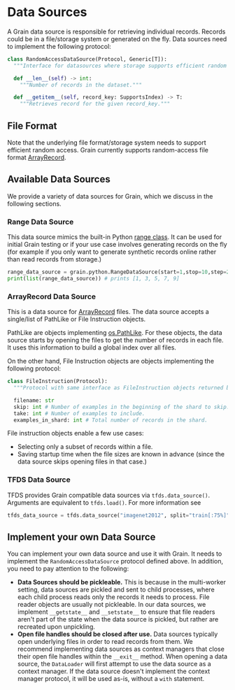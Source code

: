 # Data Sources



A Grain data source is responsible for retrieving individual records. Records
could be in a file/storage system or generated on the fly. Data sources need to
implement the following protocol:

```python
class RandomAccessDataSource(Protocol, Generic[T]):
  """Interface for datasources where storage supports efficient random access."""

  def __len__(self) -> int:
    """Number of records in the dataset."""

  def __getitem__(self, record_key: SupportsIndex) -> T:
    """Retrieves record for the given record_key."""
```

## File Format

Note that the underlying file format/storage system needs to support efficient
random access. Grain currently supports random-access file format [ArrayRecord](https://github.com/google/array_record).

## Available Data Sources

We provide a variety of data sources for Grain, which we discuss in the following sections.

### Range Data Source

This data source mimics the built-in Python
[range class](https://docs.python.org/3/library/functions.html#func-range). It
can be used for initial Grain testing or if your use case involves generating
records on the fly (for example if you only want to generate synthetic records
online rather than read records from storage.)

```python
range_data_source = grain.python.RangeDataSource(start=1,stop=10,step=2)
print(list(range_data_source)) # prints [1, 3, 5, 7, 9]
```

### ArrayRecord Data Source

This is a data source for [ArrayRecord](https://github.com/google/array_record) files.
The data source accepts a single/list of PathLike or File Instruction objects.

PathLike are objects implementing
[os.PathLike](https://docs.python.org/3/library/os.html#os.PathLike). For these
objects, the data source starts by opening the files to get the number of
records in each file. It uses this information to build a global index over all
files.

On the other hand, File Instruction objects are objects implementing the
following protocol:

```python
class FileInstruction(Protocol):
  """Protocol with same interface as FileInstruction objects returned by Tfds."""

  filename: str
  skip: int # Number of examples in the beginning of the shard to skip.
  take: int # Number of examples to include.
  examples_in_shard: int # Total number of records in the shard.
```

File instruction objects enable a few use cases:

*   Selecting only a subset of records within a file.
*   Saving startup time when the file sizes are known in advance (since the data
    source skips opening files in that case.)

### TFDS Data Source

TFDS provides Grain compatible data sources via `tfds.data_source()`.
Arguments are equivalent to `tfds.load()`. For more information see

```python
tfds_data_source = tfds.data_source("imagenet2012", split="train[:75%]")
```

## Implement your own Data Source

You can implement your own data source and use it with Grain. It needs to
implement the `RandomAccessDataSource` protocol defined above. In addition, you
need to pay attention to the following:

*   **Data Sources should be pickleable.** This is because in the multi-worker
    setting, data sources are pickled and sent to child processes, where each
    child process reads only the records it needs to process. File reader
    objects are usually not pickleable. In our data sources, we implement
    `__getstate__` and `__setstate__` to ensure that file readers aren't part of
    the state when the data source is pickled, but rather are recreated upon
    unpickling.
*   **Open file handles should be closed after use.** Data sources typically
    open underlying files in order to read records from them. We recommend
    implementing data sources as context managers that close their open file
    handles within the `__exit__` method. When opening a data source, the
    `DataLoader` will first attempt to use the data source as a context manager.
    If the data source doesn't implement the context manager protocol, it will
    be used as-is, without a `with` statement.
